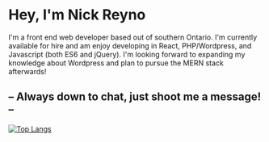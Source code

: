 # Hey, I'm Nick Reyno
I'm a front end web developer based out of southern Ontario. I'm currently available for hire and am enjoy developing in React, PHP/Wordpress, and Javascript (both ES6 and jQuery).
I'm looking forward to expanding my knowledge about Wordpress and plan to pursue the MERN stack afterwards!
## – Always down to chat, just shoot me a message! –
[![Top Langs](https://github-readme-stats.vercel.app/api/top-langs/?username=nickreyno&theme=ayu-mirage&layout=compact)](https://github.com/anuraghazra/github-readme-stats)
